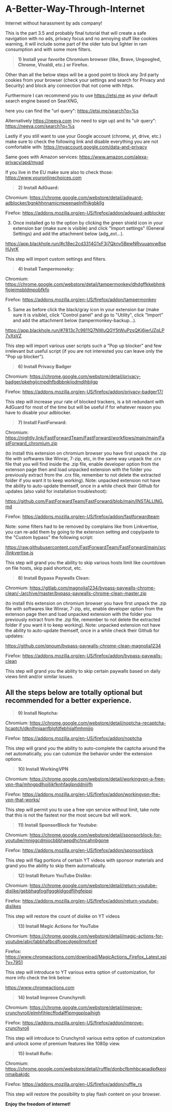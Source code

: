 # A-Better-Way-Through-Internet
Internet without harassment by ads company!


This is the part 3.5 and probably final tutorial that will create a safe navigation with no ads, privacy focus and no annoying stuff like cookies warning, it will include some part of the older tuto but lighter in ram consumption and with some more filters.

> **1) Install your favorite Chromium browser (like, Brave, Ungoogled, Chrome, Vivaldi, etc.) or Firefox.**

Other than all the below steps will be a good point to block any 3rd party cookies from your browser (check your settings and search for Privacy and Security) and block any connection that not come with https.

Furthermore I can recommend you to use https://etsi.me as your default search engine based on SearXNG, 

here you can find the "url query": https://etsi.me/search?q=%s

Alternatively https://neeva.com (no need to sign up) and its "ulr query": https://neeva.com/search?q=%s

Lastly if you still want to use your Google account (chrome, yt, drive, etc.) make sure to check the following link and disable everything you are not comfortable with:
https://myaccount.google.com/data-and-privacy

Same goes with Amazon services:
https://www.amazon.com/alexa-privacy/apd/myad

If you live in the EU make sure also to check those:
https://www.youronlinechoices.com


> **2) Install AdGuard:**

Chromium: https://chrome.google.com/webstore/detail/adguard-adblocker/bgnkhhnnamicmpeenaelnjfhikgbkllg

Firefox: https://addons.mozilla.org/en-US/firefox/addon/adguard-adblocker

3) Once installed go to the option by clicking the green shield icon in your extension bar (make sure is visible) and click "Import settings" (General Settings) and add the attachment below (adg_ext...).

https://app.blackhole.run/#c18ec2cd3314G1xF3j7Qknv5BewNRvuuanvw8seHJyrK

This step will import custom settings and filters.


> **4) Install Tampermoneky:**

Chromium: https://chrome.google.com/webstore/detail/tampermonkey/dhdgffkkebhmkfjojejmpbldmpobfkfo

Firefox: https://addons.mozilla.org/en-US/firefox/addon/tampermonkey

5) Same as before click the black/gray icon in your extension bar (make sure it is visible), click "Control panel" and go to "Utility", click "Import" and add the attachment below (tampermonkey-backup...).

https://app.blackhole.run/#7813c7c9811Q7NWuQGY5tWuPzsQKi6jerUZpLP7vXsVZ

This step will import various user scripts such a "Pop up blocker" and few irrelevant but useful script (if you are not interested you can leave only the "Pop up blocker").

> **6) Install Privacy Badger**

Chromium: https://chrome.google.com/webstore/detail/privacy-badger/pkehgijcmpdhfbdbbnkijodmdjhbjlgp

Firefox: https://addons.mozilla.org/en-US/firefox/addon/privacy-badger17/

This step will increase your rate of blocked trackers, is a bit redundant with AdGuard for most of the time but will be useful if for whatever reason you have to disable your adblocker.


> **7) Install FastForward:**

Chromium: https://nightly.link/FastForwardTeam/FastForward/workflows/main/main/FastForward_chromium.zip

(to install this extension on chromium browser you have first unpack the .zip file with softwares like Winrar, 7-zip, etc, in the same way unpack the .crx file that you will find inside the .zip file, enable developer option from the extenson page then and load unpacked extension with the folder you previously extract from the .crx file, remember to not delete the extracted folder if you want it to keep working).
Note: unpacked extension not have the ability to auto-update themself, once in a while check their Github for updates (also valid for installation troubleshoot):

https://github.com/FastForwardTeam/FastForward/blob/main/INSTALLING.md

Firefox: https://addons.mozilla.org/en-US/firefox/addon/fastforwardteam

Note: some filters had to be removed by complains like from Linkvertise, you can re-add them by going to the extension setting and copy/paste to the "Custom bypass" the following script:

https://raw.githubusercontent.com/FastForwardTeam/FastForward/main/src/linkvertise.js

This step will grand you the ability to skip various hosts limit like countdown on file hosts, skip paid shortcut, etc.

> **8) Install Bypass Paywalls Clean:**

Chromium: https://gitlab.com/magnolia1234/bypass-paywalls-chrome-clean/-/archive/master/bypass-paywalls-chrome-clean-master.zip

(to install this extension on chromium browser you have first unpack the .zip file with softwares like Winrar, 7-zip, etc, enable developer option from the extenson page then and load unpacked extension with the folder you previously extract from the .zip file, remember to not delete the extracted folder if you want it to keep working).
Note: unpacked extension not have the ability to auto-update themself, once in a while check their Github for updates:

https://github.com/qnoum/bypass-paywalls-chrome-clean-magnolia1234

Firefox: https://addons.mozilla.org/en-US/firefox/addon/bypass-paywalls-clean

This step will grand you the ability to skip certain paywalls based on daily views limit and/or similar issues.


All the steps below are totally optional but recommended for a better experience.
-

> **9) Install Noptcha:**

Chromium: https://chrome.google.com/webstore/detail/noptcha-recaptcha-hcaptch/dknlfmjaanfblgfdfebhijalfmhmjjjo

Firefox: https://addons.mozilla.org/en-US/firefox/addon/noptcha

This step will grand you the ability to auto-complete the captcha around the net automatically, you can cutomize the behavior under the extension options.


> **10) Install WorkingVPN**

Chromium: https://chrome.google.com/webstore/detail/workingvpn-a-free-vpn-tha/mhngpdlhojliikfknhfaglpnddniijfh

Firefox: https://addons.mozilla.org/en-US/firefox/addon/workingvpn-the-vpn-that-works/

This step will permit you to use a free vpn service without limit, take note that this is not the fastest nor the most secure but will work.

> **11) Install SponsorBlock for Youtube:**


Chromium: https://chrome.google.com/webstore/detail/sponsorblock-for-youtube/mnjggcdmjocbbbhaepdhchncahnbgone

Firefox: https://addons.mozilla.org/en-US/firefox/addon/sponsorblock

This step will flag portions of certain YT videos with sponsor materials and grand you the ability to skip them automatically.


> **12) Install Return YouTube Dislike:**


Chromium: https://chrome.google.com/webstore/detail/return-youtube-dislike/gebbhagfogifgggkldgodflihgfeippi

Firefox: https://addons.mozilla.org/en-US/firefox/addon/return-youtube-dislikes

This step will restore the count of dislike on YT videos


> **13) Install Magic Actions for YouTube**

Chromium: https://chrome.google.com/webstore/detail/magic-actions-for-youtube/abjcfabbhafbcdfjoecdgepllmpfceif

Firefox: https://www.chromeactions.com/download/MagicActions_Firefox_Latest.xpi?v=7951

This step will introduce to YT various extra option of customization, for more info check the link below:

https://www.chromeactions.com


> **14) Install Improve Crunchyroll:**

Chromium: https://chrome.google.com/webstore/detail/improve-crunchyroll/elmhfjhlecffodalffipmgpploaihjgh

Firefox: https://addons.mozilla.org/en-US/firefox/addon/improve-crunchyroll

This step will introduce to Crunchyroll various extra option of customization and unlock some of premium features like 1080p view.


> **15) Install Rufle:**

Chromium: https://chrome.google.com/webstore/detail/ruffle/donbcfbmhbcapadipfkeojnmajbakjdc

Firefox: https://addons.mozilla.org/en-US/firefox/addon/ruffle_rs

This step will restore the possibility to play flash content on your browser.


**Enjoy the freedom of internet!**

